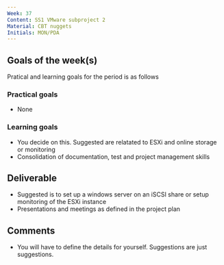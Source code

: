 ```yaml
---
Week: 37
Content: SS1 VMware subproject 2
Material: CBT nuggets
Initials: MON/PDA
---
```


## Goals of the week(s)
Pratical and learning goals for the period is as follows

### Practical goals
* None

### Learning goals
* You decide on this. Suggested are relatated to ESXi and online storage or monitoring
* Consolidation of documentation, test and project management skills

## Deliverable
* Suggested is to set up a windows server on an iSCSI share or setup monitoring of the ESXi instance
* Presentations and meetings as defined in the project plan

## Comments
* You will have to define the details for yourself. Suggestions are just suggestions.


